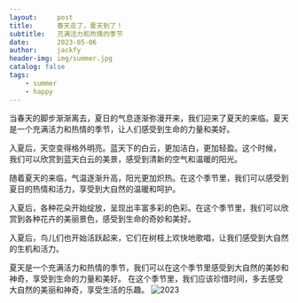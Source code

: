 ```yaml
---
layout:     post
title:      春天走了，夏天到了！
subtitle:   充满活力和热情的季节
date:       2023-05-06
author:     jackfy
header-img: img/summer.jpg
catalog: false
tags:
    - summer
    - happy
---
```

   当春天的脚步渐渐离去，夏日的气息逐渐弥漫开来，我们迎来了夏天的来临。夏天是一个充满活力和热情的季节，让人们感受到生命的力量和美好。

入夏后，天空变得格外明亮。蓝天下的白云，更加洁白，更加轻盈。这个时候， 我们可以欣赏到蓝天白云的美景，感受到清新的空气和温暖的阳光。

随着夏天的来临，气温逐渐升高，阳光更加炽热。在这个季节里，我们可以感受到夏日的热情和活力，享受到大自然的温暖和呵护。

入夏后，各种花朵开始绽放，呈现出丰富多彩的色彩。在这个季节里，我们可以欣赏到各种花卉的美丽景色，感受到生命的奇妙和美好。

入夏后，鸟儿们也开始活跃起来，它们在树枝上欢快地歌唱，让我们感受到大自然的生机和活力。

夏天是一个充满活力和热情的季节，我们可以在这个季节里感受到大自然的美妙和神奇，享受到生命的力量和美好。
在这个季节里，我们应该珍惜时间，多去感受大自然的美丽和神奇，享受生活的乐趣。
![2023](https://user-images.githubusercontent.com/131378528/236629651-ac245e5c-a8c3-472c-8707-db0d4d53853c.jpg)
